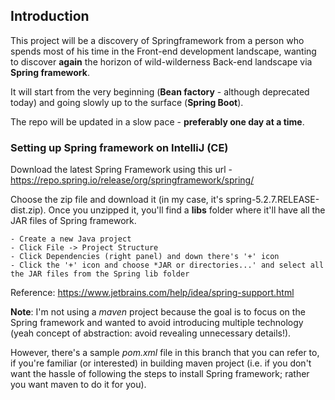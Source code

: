 ## Introduction
This project will be a discovery of Springframework from a person who spends most of his time in the Front-end development landscape, wanting to discover **again** the horizon of wild-wilderness Back-end landscape via **Spring framework**.

It will start from the very beginning (**Bean factory** - although deprecated today) and going slowly up to the surface (**Spring Boot**).

The repo will be updated in a slow pace - **preferably one day at a time**.

### Setting up Spring framework on IntelliJ (CE)


Download the latest Spring Framework using this url - https://repo.spring.io/release/org/springframework/spring/ 

Choose the zip file and download it (in my case, it's spring-5.2.7.RELEASE-dist.zip). Once you unzipped it, you'll find a **libs** folder where it'll have all the JAR files of Spring framework.

```
- Create a new Java project
- Click File -> Project Structure
- Click Dependencies (right panel) and down there's '+' icon
- Click the '+' icon and choose *JAR or directories...' and select all the JAR files from the Spring lib folder

```
Reference: https://www.jetbrains.com/help/idea/spring-support.html

**Note**: I'm not using a *maven* project because the goal is to focus on the Spring framework and wanted to avoid introducing multiple technology (yeah concept of abstraction: avoid revealing unnecessary details!). 

However, there's a sample *pom.xml* file in this branch that you can refer to, if you're familiar (or interested) in building maven project (i.e. if you don't want the hassle of following the steps to install Spring framework; rather you want maven to do it for you).

